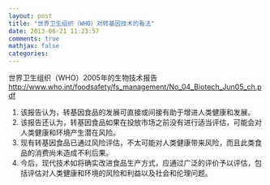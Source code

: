 ```yaml
---
layout: post
title: "世界卫生组织（WHO）对转基因技术的看法"
date: 2013-06-21 11:23:57
comments: true
mathjax: false
categories: 
---
```


世界卫生组织（WHO）2005年的生物技术报告 <http://www.who.int/foodsafety/fs_management/No_04_Biotech_Jun05_ch.pdf>

1. 该报告认为，转基因食品的发展可直接或间接有助于增进人类健康和发展。
2. 该报告还认为，转基因食品如果在投放市场之前没有进行适当评估，可能会对人类健康和环境产生潜在风险。
3. 现有转基因食品已通过风险评估，不太可能对人类健康带来风险，而且此类食品的消费尚未造成不利后果。
4. 今后，现代技术如将确实改进食品生产方式，应通过广泛的评价予以评估，包括评估对人类健康和环境的风险和利益以及社会和伦理问题。

<!--more-->

